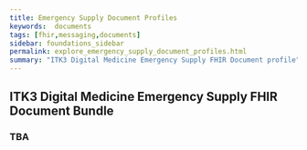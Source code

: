 ```yaml
---
title: Emergency Supply Document Profiles 
keywords:  documents
tags: [fhir,messaging,documents]
sidebar: foundations_sidebar
permalink: explore_emergency_supply_document_profiles.html
summary: "ITK3 Digital Medicine Emergency Supply FHIR Document profile"
---
```



## ITK3 Digital Medicine Emergency Supply FHIR Document Bundle ##

### TBA ###